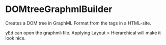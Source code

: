 DOMtreeGraphmlBuilder
=====================

Creates a DOM tree in GraphML Format from the tags in a HTML-site.

yEd can open the graphml-file. Applying Layout > Hierarchical will make it look nice.
